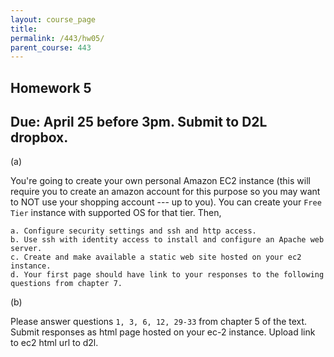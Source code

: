 ```yaml
---
layout: course_page
title: 
permalink: /443/hw05/
parent_course: 443
---
```


Homework 5
----

Due: April 25 before 3pm. Submit to D2L dropbox.
----

(a)

You're going to create your own personal Amazon EC2 instance (this will require you to create an amazon account for this purpose so you may want to NOT use your shopping account --- up to you). You can create your ```Free Tier``` instance with supported OS for that tier. Then,

    a. Configure security settings and ssh and http access.
    b. Use ssh with identity access to install and configure an Apache web server.
    c. Create and make available a static web site hosted on your ec2 instance.
    d. Your first page should have link to your responses to the following questions from chapter 7.

(b)

Please answer questions ```1, 3, 6, 12, 29-33``` from chapter 5 of the text. Submit responses as html page hosted on your ec-2 instance. Upload link to ec2 html url to d2l.